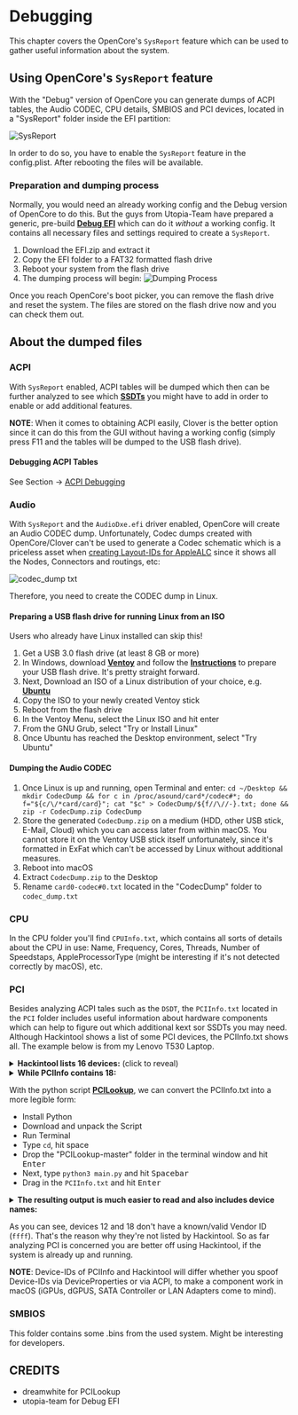 # Debugging
This chapter covers the OpenCore's `SysReport` feature which can be used to gather useful information about the system.

## Using OpenCore's `SysReport` feature
With the "Debug" version of OpenCore you can generate dumps of ACPI tables, the Audio CODEC, CPU details, SMBIOS and PCI devices, located in a "SysReport" folder inside the EFI partition:

![SysReport](https://user-images.githubusercontent.com/76865553/168154869-30725020-0247-4e9f-95fc-e27d733b9ef6.png)

In order to do so, you have to enable the `SysReport` feature in the config.plist. After rebooting the files will be available.

### Preparation and dumping process
Normally, you would need an already working config and the Debug version of OpenCore to do this. But the guys from Utopia-Team have prepared a generic, pre-build [**Debug EFI**](https://github.com/utopia-team/opencore-debug/releases) which can do it *without* a working config. It contains all necessary files and settings required to create a `SysReport`.

1. Download the EFI.zip and extract it
2. Copy the EFI folder to a FAT32 formatted flash drive
3. Reboot your system from the flash drive
4. The dumping process will begin: 
![Dumping Process](https://user-images.githubusercontent.com/46293832/168248420-128f8d51-30fd-49b6-87e1-7ef95e92abf7.jpg)

Once you reach OpenCore's boot picker, you can remove the flash drive and reset the system. The files are stored on the flash drive now and you can check them out.

## About the dumped files
### ACPI
With `SysReport` enabled, ACPI tables will be dumped which then can be further analyzed to see which [**SSDTs**](/Content/01_Adding_missing_Devices_and_enabling_Features#readme) you might have to add in order to enable or add additional features.

**NOTE**: When it comes to obtaining ACPI easily, Clover is the better option since it can do this from the GUI without having a working config (simply press F11 and the tables will be dumped to the USB flash drive).

#### Debugging ACPI Tables
See Section &rarr; [ACPI Debugging](https://github.com/5T33Z0/OC-Little-Translated/tree/main/00_About_ACPI/ACPI_Debugging#readme)

### Audio
With `SysReport` and the `AudioDxe.efi` driver enabled, OpenCore will create an Audio CODEC dump. Unfortunately, Codec dumps created with OpenCore/Clover can't be used to generate a Codec schematic which is a priceless asset when [creating Layout-IDs for AppleALC](/Content//L_ALC_Layout-ID) since it shows all the Nodes, Connectors and routings, etc:

![codec_dump txt](https://user-images.githubusercontent.com/76865553/168449513-290186d6-3ada-4689-a438-eb268ffb18ad.svg)

Therefore, you need to create the CODEC dump in Linux.

#### Preparing a USB flash drive for running Linux from an ISO
Users who already have Linux installed can skip this!

1. Get a USB 3.0 flash drive (at least 8 GB or more)
2. In Windows, download [**Ventoy**](https://www.ventoy.net/en/download.html) and follow the [**Instructions**](https://www.ventoy.net/en/doc_start.html) to prepare your USB flash drive. It's pretty straight forward.
3. Next, Download an ISO of a Linux distribution of your choice, e.g. [**Ubuntu**](https://ubuntu.com/download/desktop)
4. Copy the ISO to your newly created Ventoy stick
5. Reboot from the flash drive
6. In the Ventoy Menu, select the Linux ISO and hit enter
7. From the GNU Grub, select "Try or Install Linux"
8. Once Ubuntu has reached the Desktop environment, select "Try Ubuntu"

#### Dumping the Audio CODEC
1. Once Linux is up and running, open Terminal and enter: `cd ~/Desktop && mkdir CodecDump && for c in /proc/asound/card*/codec#*; do f="${c/\/*card/card}"; cat "$c" > CodecDump/${f//\//-}.txt; done && zip -r CodecDump.zip CodecDump`
2. Store the generated `CodecDump.zip` on a medium (HDD, other USB stick, E-Mail, Cloud) which you can access later from within macOS. You cannot store it on the Ventoy USB stick itself unfortunately, since it's formatted in ExFat which can't be accessed by Linux without additional measures.
3. Reboot into macOS
4. Extract `CodecDump.zip` to the Desktop
5. Rename `card0-codec#0.txt` located in the "CodecDump" folder to `codec_dump.txt`

### CPU
In the CPU folder you'll find `CPUInfo.txt`, which contains all sorts of details about the CPU in use: Name, Frequency, Cores, Threads, Number of Speedstaps, AppleProcessorType (might be interesting if it's not detected correctly by macOS), etc.

### PCI
Besides analyzing ACPI tales such as the `DSDT`, the `PCIInfo.txt` located in the `PCI` folder includes useful information about hardware components which can help to figure out which additional kext sor SSDTs you may need. Although Hackintool shows a list of some PCI devices, the PCIInfo.txt shows all. The example below is from my Lenovo T530 Laptop.

<details>
<summary><strong>Hackintool lists 16 devices:</strong> (click to reveal)</summary>

![Hackintool](https://user-images.githubusercontent.com/76865553/168154904-febf908f-f0b1-41e0-94eb-cb13585c5bc9.png)
</details>
<details>
<summary><strong>While PCIInfo contains 18:</strong></summary>

```asl
1. Vendor ID: 0x8086, Device ID: 0x1E26, RevisionID: 0x04, ClassCode: 0x0C0320, SubsystemVendorID: 0x17AA, SubsystemID: 0x21F6,
   DevicePath: PciRoot(0x0)/Pci(0x1D,0x0)
2. Vendor ID: 0x8086, Device ID: 0x1E2D, RevisionID: 0x04, ClassCode: 0x0C0320, SubsystemVendorID: 0x17AA, SubsystemID: 0x21F6,
   DevicePath: PciRoot(0x0)/Pci(0x1A,0x0)
3. Vendor ID: 0x8086, Device ID: 0x1E31, RevisionID: 0x04, ClassCode: 0x0C0330, SubsystemVendorID: 0x17AA, SubsystemID: 0x21F6,
   DevicePath: PciRoot(0x0)/Pci(0x14,0x0)
4. Vendor ID: 0x8086, Device ID: 0x1E10, RevisionID: 0xC4, ClassCode: 0x060400,
   DevicePath: PciRoot(0x0)/Pci(0x1C,0x0)
5. Vendor ID: 0x1180, Device ID: 0xE823, RevisionID: 0x04, ClassCode: 0x088001, SubsystemVendorID: 0x17AA, SubsystemID: 0x21F6,
   DevicePath: PciRoot(0x0)/Pci(0x1C,0x0)/Pci(0x0,0x0)
6. Vendor ID: 0x8086, Device ID: 0x0166, RevisionID: 0x09, ClassCode: 0x030000, SubsystemVendorID: 0x17AA, SubsystemID: 0x21F6,
   DevicePath: PciRoot(0x0)/Pci(0x2,0x0)
7. Vendor ID: 0x8086, Device ID: 0x1E55, RevisionID: 0x04, ClassCode: 0x060100, SubsystemVendorID: 0x17AA, SubsystemID: 0x21F6,
   DevicePath: PciRoot(0x0)/Pci(0x1F,0x0)
8. Vendor ID: 0x8086, Device ID: 0x1E12, RevisionID: 0xC4, ClassCode: 0x060400,
   DevicePath: PciRoot(0x0)/Pci(0x1C,0x1)
9. Vendor ID: 0x8086, Device ID: 0x1E03, RevisionID: 0x04, ClassCode: 0x010601, SubsystemVendorID: 0x17AA, SubsystemID: 0x21F6,
   DevicePath: PciRoot(0x0)/Pci(0x1F,0x2)
10. Vendor ID: 0x8086, Device ID: 0x0154, RevisionID: 0x09, ClassCode: 0x060000, SubsystemVendorID: 0x17AA, SubsystemID: 0x21F6,
   DevicePath: PciRoot(0x0)/Pci(0x0,0x0)
11. Vendor ID: 0x8086, Device ID: 0x1E3A, RevisionID: 0x04, ClassCode: 0x078000, SubsystemVendorID: 0x17AA, SubsystemID: 0x21F6,
   DevicePath: PciRoot(0x0)/Pci(0x16,0x0)
12. Vendor ID: 0xFFFF, Device ID: 0xFFFF, RevisionID: 0xFF, ClassCode: 0xFFFFFF, SubsystemVendorID: 0xFFFF, SubsystemID: 0xFFFF,
   DevicePath: PciRoot(0x0)/Pci(0x16,0x1)
13. Vendor ID: 0x8086, Device ID: 0x1E3D, RevisionID: 0x04, ClassCode: 0x070002, SubsystemVendorID: 0x17AA, SubsystemID: 0x21F6,
   DevicePath: PciRoot(0x0)/Pci(0x16,0x3)
14. Vendor ID: 0x8086, Device ID: 0x1502, RevisionID: 0x04, ClassCode: 0x020000, SubsystemVendorID: 0x17AA, SubsystemID: 0x21F3,
   DevicePath: PciRoot(0x0)/Pci(0x19,0x0)
15. Vendor ID: 0x8086, Device ID: 0x1E20, RevisionID: 0x04, ClassCode: 0x040300, SubsystemVendorID: 0x17AA, SubsystemID: 0x21F6,
   DevicePath: PciRoot(0x0)/Pci(0x1B,0x0)
16. Vendor ID: 0x14E4, Device ID: 0x43B1, RevisionID: 0x03, ClassCode: 0x028000, SubsystemVendorID: 0x1028, SubsystemID: 0x0017,
   DevicePath: PciRoot(0x0)/Pci(0x1C,0x1)/Pci(0x0,0x0)
17. Vendor ID: 0x8086, Device ID: 0x1E22, RevisionID: 0x04, ClassCode: 0x0C0500, SubsystemVendorID: 0x17AA, SubsystemID: 0x21F6,
   DevicePath: PciRoot(0x0)/Pci(0x1F,0x3)
18. Vendor ID: 0xFFFF, Device ID: 0xFFFF, RevisionID: 0xFF, ClassCode: 0xFFFFFF, SubsystemVendorID: 0xFFFF, SubsystemID: 0xFFFF,
   DevicePath: PciRoot(0x0)/Pci(0x1F,0x6)
```
</details>

With the python script [**PCILookup**](https://github.com/utopia-team/PCILookup), we can convert the PCIInfo.txt into a more legible form:

- Install Python
- Download and unpack the Script
- Run Terminal
- Type `cd`, hit space
- Drop the "PCILookup-master" folder in the terminal window and hit <kbd>Enter</kbd> 
- Next, type `python3 main.py` and hit <kbd>Spacebar</kbd>
- Drag in the `PCIInfo.txt` and hit <kbd>Enter</kbd>

<details>
<summary><strong>The resulting output is much easier to read and also includes device names:</strong></summary>

```asl
1: 7 Series/C216 Chipset Family USB Enhanced Host Controller #1
	Vendor ID: 8086
	Device ID: 1e26
	Device Path: PciRoot(0x0)/Pci(0x1D,0x0)
2: 7 Series/C216 Chipset Family USB Enhanced Host Controller #2
	Vendor ID: 8086
	Device ID: 1e2d
	Device Path: PciRoot(0x0)/Pci(0x1A,0x0)
3: 7 Series/C210 Series Chipset Family USB xHCI Host Controller
	Vendor ID: 8086
	Device ID: 1e31
	Device Path: PciRoot(0x0)/Pci(0x14,0x0)
4: 7 Series/C216 Chipset Family PCI Express Root Port 1
	Vendor ID: 8086
	Device ID: 1e10
	Device Path: PciRoot(0x0)/Pci(0x1C,0x0)
5: PCIe SDXC/MMC Host Controller
	Vendor ID: 1180
	Device ID: e823
	Device Path: PciRoot(0x0)/Pci(0x1C,0x0)/Pci(0x0,0x0)
6: 3rd Gen Core processor Graphics Controller
	Vendor ID: 8086
	Device ID: 0166
	Device Path: PciRoot(0x0)/Pci(0x2,0x0)
7: QM77 Express Chipset LPC Controller
	Vendor ID: 8086
	Device ID: 1e55
	Device Path: PciRoot(0x0)/Pci(0x1F,0x0)
8: 7 Series/C210 Series Chipset Family PCI Express Root Port 2
	Vendor ID: 8086
	Device ID: 1e12
	Device Path: PciRoot(0x0)/Pci(0x1C,0x1)
9: 7 Series Chipset Family 6-port SATA Controller [AHCI mode]
	Vendor ID: 8086
	Device ID: 1e03
	Device Path: PciRoot(0x0)/Pci(0x1F,0x2)
10: 3rd Gen Core processor DRAM Controller
	Vendor ID: 8086
	Device ID: 0154
	Device Path: PciRoot(0x0)/Pci(0x0,0x0)
11: 7 Series/C216 Chipset Family MEI Controller #1
	Vendor ID: 8086
	Device ID: 1e3a
	Device Path: PciRoot(0x0)/Pci(0x16,0x0)
12: No data available
	Vendor ID: ffff
	Device ID: ffff
	Device Path: PciRoot(0x0)/Pci(0x16,0x1)
13: 7 Series/C210 Series Chipset Family KT Controller
	Vendor ID: 8086
	Device ID: 1e3d
	Device Path: PciRoot(0x0)/Pci(0x16,0x3)
14: 82579LM Gigabit Network Connection (Lewisville)
	Vendor ID: 8086
	Device ID: 1502
	Device Path: PciRoot(0x0)/Pci(0x19,0x0)
15: 7 Series/C216 Chipset Family High Definition Audio Controller
	Vendor ID: 8086
	Device ID: 1e20
	Device Path: PciRoot(0x0)/Pci(0x1B,0x0)
16: BCM4352 802.11ac Wireless Network Adapter
	Vendor ID: 14e4
	Device ID: 43b1
	Device Path: PciRoot(0x0)/Pci(0x1C,0x1)/Pci(0x0,0x0)
17: 7 Series/C216 Chipset Family SMBus Controller
	Vendor ID: 8086
	Device ID: 1e22
	Device Path: PciRoot(0x0)/Pci(0x1F,0x3)
18: No data available
	Vendor ID: ffff
	Device ID: ffff
	Device Path: PciRoot(0x0)/Pci(0x1F,0x6)
```
</details>

As you can see, devices 12 and 18 don't have a known/valid Vendor ID (`ffff`). That's the reason why they're not listed by Hackintool. So as far analyzing PCI is concerned you are better off using Hackintool, if the system is already up and running.

**NOTE**: Device-IDs of PCIInfo and Hackintool will differ whether you spoof Device-IDs via DeviceProperties or via ACPI, to make a component work in macOS (iGPUs, dGPUS, SATA Controller or LAN Adapters come to mind).
 
### SMBIOS
This folder contains some .bins from the used system. Might be interesting for developers.

## CREDITS
- dreamwhite for PCILookup
- utopia-team for Debug EFI
